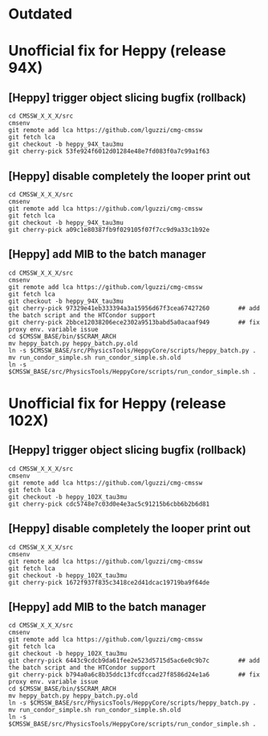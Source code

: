 # Outdated
#

# Unofficial fix for Heppy (release 94X)
## [Heppy] trigger object slicing bugfix (rollback)
```
cd CMSSW_X_X_X/src
cmsenv
git remote add lca https://github.com/lguzzi/cmg-cmssw
git fetch lca
git checkout -b heppy_94X_tau3mu
git cherry-pick 53fe924f6012d01284e48e7fd083f0a7c99a1f63
```

## [Heppy] disable completely the looper print out
```
cd CMSSW_X_X_X/src
cmsenv
git remote add lca https://github.com/lguzzi/cmg-cmssw
git fetch lca
git checkout -b heppy_94X_tau3mu
git cherry-pick a09c1e80387fb9f029105f07f7cc9d9a33c1b92e
```

## [Heppy] add MIB to the batch manager 
```
cd CMSSW_X_X_X/src
cmsenv
git remote add lca https://github.com/lguzzi/cmg-cmssw
git fetch lca
git checkout -b heppy_94X_tau3mu
git cherry-pick 97329e41eb333394a3a15956d67f3cea67427260 		## add the batch script and the HTCondor support 
git cherry-pick 2bbce12038206ece2302a9513babd5a0acaaf949		## fix proxy env. variable issue
cd $CMSSW_BASE/bin/$SCRAM_ARCH
mv heppy_batch.py heppy_batch.py.old
ln -s $CMSSW_BASE/src/PhysicsTools/HeppyCore/scripts/heppy_batch.py .
mv run_condor_simple.sh run_condor_simple.sh.old
ln -s $CMSSW_BASE/src/PhysicsTools/HeppyCore/scripts/run_condor_simple.sh .
```

# Unofficial fix for Heppy (release 102X)
## [Heppy] trigger object slicing bugfix (rollback)
```
cd CMSSW_X_X_X/src
cmsenv
git remote add lca https://github.com/lguzzi/cmg-cmssw
git fetch lca
git checkout -b heppy_102X_tau3mu
git cherry-pick cdc5748e7c03d0e4e3ac5c91215b6cbb6b2b6d81
```

## [Heppy] disable completely the looper print out
```
cd CMSSW_X_X_X/src
cmsenv
git remote add lca https://github.com/lguzzi/cmg-cmssw
git fetch lca
git checkout -b heppy_102X_tau3mu
git cherry-pick 1672f937f835c3418ce2d41dcac19719ba9f64de
```

## [Heppy] add MIB to the batch manager 
```
cd CMSSW_X_X_X/src
cmsenv
git remote add lca https://github.com/lguzzi/cmg-cmssw
git fetch lca
git checkout -b heppy_102X_tau3mu
git cherry-pick 6443c9cdcb9da61fee2e523d5715d5ac6e0c9b7c 		## add the batch script and the HTCondor support 
git cherry-pick b794a0a6c8b35ddc13fcdfccad27f8586d24e1a6		## fix proxy env. variable issue
cd $CMSSW_BASE/bin/$SCRAM_ARCH
mv heppy_batch.py heppy_batch.py.old
ln -s $CMSSW_BASE/src/PhysicsTools/HeppyCore/scripts/heppy_batch.py .
mv run_condor_simple.sh run_condor_simple.sh.old
ln -s $CMSSW_BASE/src/PhysicsTools/HeppyCore/scripts/run_condor_simple.sh .
```



